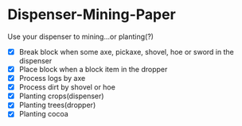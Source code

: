 
# Dispenser-Mining-Paper

Use your dispenser to mining...or planting(?)  

- [x] Break block when some axe, pickaxe, shovel, hoe or sword in the dispenser
- [x] Place block when a block item in the dropper
- [x] Process logs by axe
- [x] Process dirt by shovel or hoe
- [x] Planting crops(dispenser)
- [x] Planting trees(dropper)
- [x] Planting cocoa
